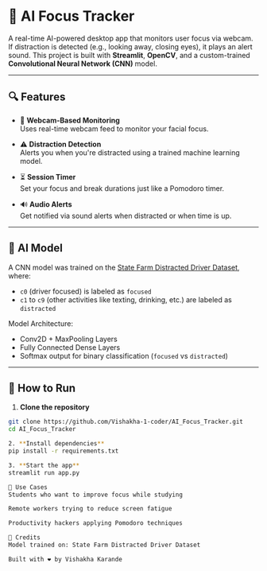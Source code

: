 # 🧠 AI Focus Tracker

A real-time AI-powered desktop app that monitors user focus via webcam. If distraction is detected (e.g., looking away, closing eyes), it plays an alert sound. This project is built with **Streamlit**, **OpenCV**, and a custom-trained **Convolutional Neural Network (CNN)** model.

---

## 🔍 Features

- 📸 **Webcam-Based Monitoring**  
  Uses real-time webcam feed to monitor your facial focus.

- ⚠️ **Distraction Detection**  
  Alerts you when you're distracted using a trained machine learning model.

- ⏳ **Session Timer**  
  Set your focus and break durations just like a Pomodoro timer.

- 🔊 **Audio Alerts**  
  Get notified via sound alerts when distracted or when time is up.

---

## 🧠 AI Model

A CNN model was trained on the [State Farm Distracted Driver Dataset](https://www.kaggle.com/competitions/state-farm-distracted-driver-detection/data), where:
- `c0` (driver focused) is labeled as `focused`
- `c1` to `c9` (other activities like texting, drinking, etc.) are labeled as `distracted`

Model Architecture:
- Conv2D + MaxPooling Layers
- Fully Connected Dense Layers
- Softmax output for binary classification (`focused` vs `distracted`)

---

## 🚀 How to Run

1. **Clone the repository**
```bash
git clone https://github.com/Vishakha-1-coder/AI_Focus_Tracker.git
cd AI_Focus_Tracker

2. **Install dependencies**
pip install -r requirements.txt

3. **Start the app**
streamlit run app.py

🧠 Use Cases
Students who want to improve focus while studying

Remote workers trying to reduce screen fatigue

Productivity hackers applying Pomodoro techniques

🙌 Credits
Model trained on: State Farm Distracted Driver Dataset

Built with ❤️ by Vishakha Karande


